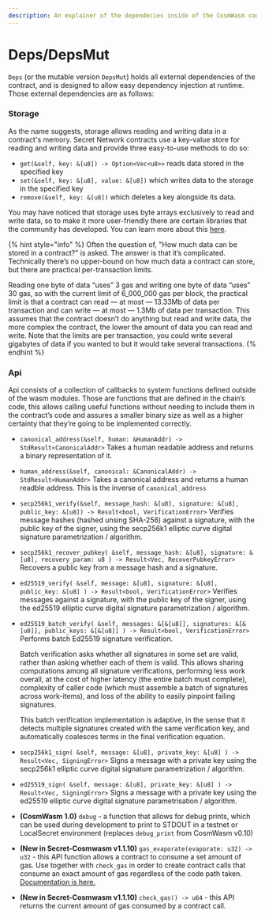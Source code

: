 ```yaml
---
description: An explainer of the dependecies inside of the CosmWasm code framework
---
```


# Deps/DepsMut

`Deps` (or the mutable version `DepsMut`) holds all external dependencies of the contract, and is designed to allow easy dependency injection at runtime. Those external dependencies are as follows:

### Storage

As the name suggests, storage allows reading and writing data in a contract's memory. Secret Network contracts use a key-value store for reading and writing data and provide three easy-to-use methods to do so:

* `get(&self, key: &[u8]) -> Option<Vec<u8>>` reads data stored in the specified key
* `set(&self, key: &[u8], value: &[u8])` which writes data to the storage in the specified key
* `remove(&self, key: &[u8])` which deletes a key alongside its data.

You may have noticed that storage uses byte arrays exclusively to read and write data, so to make it more user-friendly there are certain libraries that the community has developed. You can learn more about this [here](storage/).

{% hint style="info" %}
Often the question of, "How much data can be stored in a contract?" is asked. The answer is that it’s complicated. Technically there’s no upper-bound on how much data a contract can store, but there are practical per-transaction limits.

Reading one byte of data “uses” 3 gas and writing one byte of data “uses” 30 gas, so with the current limit of 6\_000\_000 gas per block, the practical limit is that a contract can read — at most — 13.33Mb of data per transaction and can write — at most — 1.3Mb of data per transaction. This assumes that the contract doesn’t do anything but read and write data, the more complex the contract, the lower the amount of data you can read and write. Note that the limits are per transaction, you could write several gigabytes of data if you wanted to but it would take several transactions.
{% endhint %}

### Api

Api consists of a collection of callbacks to system functions defined outside of the wasm modules. Those are functions that are defined in the chain’s code, this allows calling useful functions without needing to include them in the contract’s code and assures a smaller binary size as well as a higher certainty that they’re going to be implemented correctly.

* `canonical_address(&self, human: &HumanAddr) -> StdResult<CanonicalAddr>` Takes a human readable address and returns a binary representation of it.
* `human_address(&self, canonical: &CanonicalAddr) -> StdResult<HumanAddr>` Takes a canonical address and returns a human readble address. This is the inverse of `canonical_address`
* `secp256k1_verify(&self, message_hash: &[u8], signature: &[u8], public_key: &[u8]) -> Result<bool, VerificationError>` Verifies message hashes (hashed unsing SHA-256) against a signature, with the public key of the signer, using the secp256k1 elliptic curve digital signature parametrization / algorithm.
* `secp256k1_recover_pubkey( &self, message_hash: &[u8], signature: &[u8], recovery_param: u8 ) -> Result<Vec, RecoverPubkeyError>` Recovers a public key from a message hash and a signature.
* `ed25519_verify( &self, message: &[u8], signature: &[u8], public_key: &[u8] ) -> Result<bool, VerificationError>` Verifies messages against a signature, with the public key of the signer, using the ed25519 elliptic curve digital signature parametrization / algorithm.
*   `ed25519_batch_verify( &self, messages: &[&[u8]], signatures: &[&[u8]], public_keys: &[&[u8]] ) -> Result<bool, VerificationError>` Performs batch Ed25519 signature verification.

    Batch verification asks whether all signatures in some set are valid, rather than asking whether each of them is valid. This allows sharing computations among all signature verifications, performing less work overall, at the cost of higher latency (the entire batch must complete), complexity of caller code (which must assemble a batch of signatures across work-items), and loss of the ability to easily pinpoint failing signatures.

    This batch verification implementation is adaptive, in the sense that it detects multiple signatures created with the same verification key, and automatically coalesces terms in the final verification equation.
* `secp256k1_sign( &self, message: &[u8], private_key: &[u8] ) -> Result<Vec, SigningError>` Signs a message with a private key using the secp256k1 elliptic curve digital signature parametrization / algorithm.
* `ed25519_sign( &self, message: &[u8], private_key: &[u8] ) -> Result<Vec, SigningError>` Signs a message with a private key using the ed25519 elliptic curve digital signature parametrisation / algorithm.
* **(CosmWasm 1.0)** `debug` - a function that allows for debug prints, which can be used during development to print to STDOUT in a testnet or LocalSecret environment (replaces `debug_print` from CosmWasm v0.10)
* **(New in Secret-Cosmwasm v1.1.10)**  `gas_evaporate(evaporate: u32) -> u32` - this API function allows a contract to consume a set amount of gas. Use together with `check_gas` in order to create contract calls that consume an exact amount of gas regardless of the code path taken. [Documentation is here.](../../development-concepts/privacy-design/gas-evaporation-and-tracking.md)
* **(New in Secret-Cosmwasm v1.1.10)** `check_gas() -> u64` - this API returns the current amount of gas consumed by a contract call.

